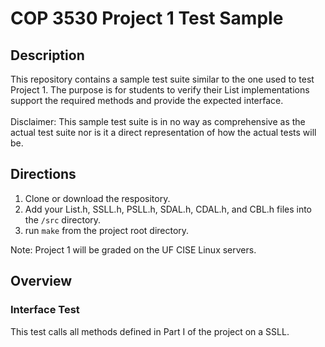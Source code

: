 # COP 3530 Project 1 Test Sample


## Description

<!--This repository contains a sample test suite similar to the one used to test COP 3530 Project 1 for the Fall 2017 semester.--> 
This repository contains a sample test suite similar to the one used to test Project 1. The purpose is for students to verify their List implementations support the required methods and provide the expected interface.
<br></br>
Disclaimer: This sample test suite is in no way as comprehensive as the actual test suite nor is it a direct representation of how the actual tests will be.

## Directions

1. Clone or download the respository.
2. Add your List.h, SSLL.h, PSLL.h, SDAL.h, CDAL.h, and CBL.h files into the `/src` directory.
3. run `make` from the project root directory.

Note: Project 1 will be graded on the UF CISE Linux servers.

## Overview

### Interface Test

This test calls all methods defined in Part I of the project on a SSLL.

<!--
### Test 1

1. Create a list of integers.
2. Insert the first 10 nonnegative integers into the list.
3. Verify the length is 10.
4. Verify peek front returns 9.
4. Verify peek back returns 0.
-->
